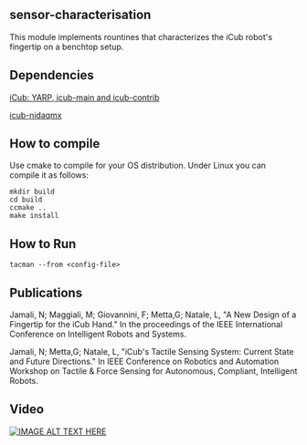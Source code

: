 ## sensor-characterisation
This module implements rountines that characterizes the iCub robot's fingertip on a benchtop setup.

## Dependencies
[iCub: YARP, icub-main and icub-contrib](http://wiki.icub.org/wiki/ICub_Software_Installation)

[icub-nidaqmx](https://github.com/robotology/icub-nidaqmx)

## How to compile
Use cmake to compile for your OS distribution. Under Linux you can compile it as follows:

```
mkdir build
cd build
ccmake ..
make install
```

## How to Run

```
tacman --from <config-file>
```

## Publications
Jamali, N; Maggiali, M; Giovannini, F; Metta,G; Natale, L, "A New Design of a Fingertip for the iCub Hand." In the proceedings of the IEEE International Conference on Intelligent Robots and Systems.

Jamali, N; Metta,G; Natale, L, "iCub's Tactile Sensing System: Current State and Future Directions." In IEEE Conference on Robotics and Automation Workshop on Tactile & Force Sensing for Autonomous, Compliant, Intelligent Robots.

## Video
[![IMAGE ALT TEXT HERE](https://img.youtube.com/vi/zQNKVb_Bx8o/0.jpg)](https://www.youtube.com/watch?v=zQNKVb_Bx8o)


